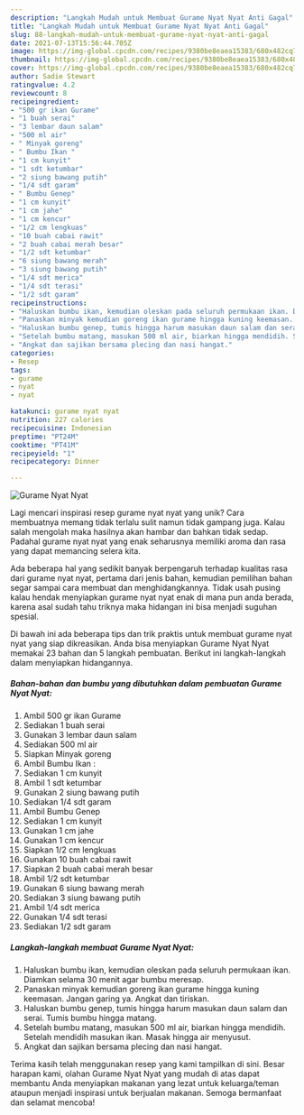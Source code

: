 ```yaml
---
description: "Langkah Mudah untuk Membuat Gurame Nyat Nyat Anti Gagal"
title: "Langkah Mudah untuk Membuat Gurame Nyat Nyat Anti Gagal"
slug: 88-langkah-mudah-untuk-membuat-gurame-nyat-nyat-anti-gagal
date: 2021-07-13T15:56:44.705Z
image: https://img-global.cpcdn.com/recipes/9380be8eaea15383/680x482cq70/gurame-nyat-nyat-foto-resep-utama.jpg
thumbnail: https://img-global.cpcdn.com/recipes/9380be8eaea15383/680x482cq70/gurame-nyat-nyat-foto-resep-utama.jpg
cover: https://img-global.cpcdn.com/recipes/9380be8eaea15383/680x482cq70/gurame-nyat-nyat-foto-resep-utama.jpg
author: Sadie Stewart
ratingvalue: 4.2
reviewcount: 8
recipeingredient:
- "500 gr ikan Gurame"
- "1 buah serai"
- "3 lembar daun salam"
- "500 ml air"
- " Minyak goreng"
- " Bumbu Ikan "
- "1 cm kunyit"
- "1 sdt ketumbar"
- "2 siung bawang putih"
- "1/4 sdt garam"
- " Bumbu Genep"
- "1 cm kunyit"
- "1 cm jahe"
- "1 cm kencur"
- "1/2 cm lengkuas"
- "10 buah cabai rawit"
- "2 buah cabai merah besar"
- "1/2 sdt ketumbar"
- "6 siung bawang merah"
- "3 siung bawang putih"
- "1/4 sdt merica"
- "1/4 sdt terasi"
- "1/2 sdt garam"
recipeinstructions:
- "Haluskan bumbu ikan, kemudian oleskan pada seluruh permukaan ikan. Diamkan selama 30 menit agar bumbu meresap."
- "Panaskan minyak kemudian goreng ikan gurame hingga kuning keemasan. Jangan garing ya. Angkat dan tiriskan."
- "Haluskan bumbu genep, tumis hingga harum masukan daun salam dan serai. Tumis bumbu hingga matang."
- "Setelah bumbu matang, masukan 500 ml air, biarkan hingga mendidih. Setelah mendidih masukan ikan. Masak hingga air menyusut."
- "Angkat dan sajikan bersama plecing dan nasi hangat."
categories:
- Resep
tags:
- gurame
- nyat
- nyat

katakunci: gurame nyat nyat 
nutrition: 227 calories
recipecuisine: Indonesian
preptime: "PT24M"
cooktime: "PT41M"
recipeyield: "1"
recipecategory: Dinner

---
```



![Gurame Nyat Nyat](https://img-global.cpcdn.com/recipes/9380be8eaea15383/680x482cq70/gurame-nyat-nyat-foto-resep-utama.jpg)

Lagi mencari inspirasi resep gurame nyat nyat yang unik? Cara membuatnya memang tidak terlalu sulit namun tidak gampang juga. Kalau salah mengolah maka hasilnya akan hambar dan bahkan tidak sedap. Padahal gurame nyat nyat yang enak seharusnya memiliki aroma dan rasa yang dapat memancing selera kita.



Ada beberapa hal yang sedikit banyak berpengaruh terhadap kualitas rasa dari gurame nyat nyat, pertama dari jenis bahan, kemudian pemilihan bahan segar sampai cara membuat dan menghidangkannya. Tidak usah pusing kalau hendak menyiapkan gurame nyat nyat enak di mana pun anda berada, karena asal sudah tahu triknya maka hidangan ini bisa menjadi suguhan spesial.


Di bawah ini ada beberapa tips dan trik praktis untuk membuat gurame nyat nyat yang siap dikreasikan. Anda bisa menyiapkan Gurame Nyat Nyat memakai 23 bahan dan 5 langkah pembuatan. Berikut ini langkah-langkah dalam menyiapkan hidangannya.

<!--inarticleads1-->

##### Bahan-bahan dan bumbu yang dibutuhkan dalam pembuatan Gurame Nyat Nyat:

1. Ambil 500 gr ikan Gurame
1. Sediakan 1 buah serai
1. Gunakan 3 lembar daun salam
1. Sediakan 500 ml air
1. Siapkan  Minyak goreng
1. Ambil  Bumbu Ikan :
1. Sediakan 1 cm kunyit
1. Ambil 1 sdt ketumbar
1. Gunakan 2 siung bawang putih
1. Sediakan 1/4 sdt garam
1. Ambil  Bumbu Genep
1. Sediakan 1 cm kunyit
1. Gunakan 1 cm jahe
1. Gunakan 1 cm kencur
1. Siapkan 1/2 cm lengkuas
1. Gunakan 10 buah cabai rawit
1. Siapkan 2 buah cabai merah besar
1. Ambil 1/2 sdt ketumbar
1. Gunakan 6 siung bawang merah
1. Sediakan 3 siung bawang putih
1. Ambil 1/4 sdt merica
1. Gunakan 1/4 sdt terasi
1. Sediakan 1/2 sdt garam




<!--inarticleads2-->

##### Langkah-langkah membuat Gurame Nyat Nyat:

1. Haluskan bumbu ikan, kemudian oleskan pada seluruh permukaan ikan. Diamkan selama 30 menit agar bumbu meresap.
1. Panaskan minyak kemudian goreng ikan gurame hingga kuning keemasan. Jangan garing ya. Angkat dan tiriskan.
1. Haluskan bumbu genep, tumis hingga harum masukan daun salam dan serai. Tumis bumbu hingga matang.
1. Setelah bumbu matang, masukan 500 ml air, biarkan hingga mendidih. Setelah mendidih masukan ikan. Masak hingga air menyusut.
1. Angkat dan sajikan bersama plecing dan nasi hangat.




Terima kasih telah menggunakan resep yang kami tampilkan di sini. Besar harapan kami, olahan Gurame Nyat Nyat yang mudah di atas dapat membantu Anda menyiapkan makanan yang lezat untuk keluarga/teman ataupun menjadi inspirasi untuk berjualan makanan. Semoga bermanfaat dan selamat mencoba!
